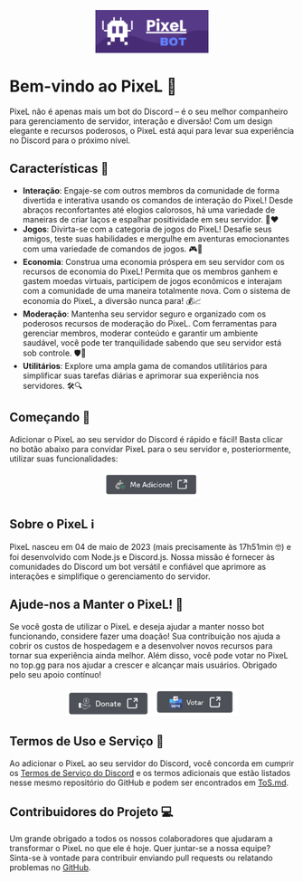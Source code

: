 <p align="center">
  <img src="/assets/banner.png" alt="PixeL Logo" width="200">
</p>

<h1>Bem-vindo ao PixeL 🚀</h1>

<p align="left">PixeL não é apenas mais um bot do Discord – é o seu melhor companheiro para gerenciamento de servidor, interação e diversão! Com um design elegante e recursos poderosos, o PixeL está aqui para levar sua experiência no Discord para o próximo nível.</p> 

<h2>Características 🎉</h2>

- **Interação**: Engaje-se com outros membros da comunidade de forma divertida e interativa usando os comandos de interação do PixeL! Desde abraços reconfortantes até elogios calorosos, há uma variedade de maneiras de criar laços e espalhar positividade em seu servidor. 🤝❤️
- **Jogos**: Divirta-se com a categoria de jogos do PixeL! Desafie seus amigos, teste suas habilidades e mergulhe em aventuras emocionantes com uma variedade de comandos de jogos. 🎮🎲
- **Economia**: Construa uma economia próspera em seu servidor com os recursos de economia do PixeL! Permita que os membros ganhem e gastem moedas virtuais, participem de jogos econômicos e interajam com a comunidade de uma maneira totalmente nova. Com o sistema de economia do PixeL, a diversão nunca para! 💰📈
- **Moderação**: Mantenha seu servidor seguro e organizado com os poderosos recursos de moderação do PixeL. Com ferramentas para gerenciar membros, moderar conteúdo e garantir um ambiente saudável, você pode ter tranquilidade sabendo que seu servidor está sob controle. 🛡️🔨
- **Utilitários**: Explore uma ampla gama de comandos utilitários para simplificar suas tarefas diárias e aprimorar sua experiência nos servidores. 🛠️🔍

<h2>Começando 🚀</h2>

<p align="left">Adicionar o PixeL ao seu servidor do Discord é rápido e fácil! Basta clicar no botão abaixo para convidar PixeL para o seu servidor e, posteriormente, utilizar suas funcionalidades: </p>

<p align="center">
  <a href="https://discord.com/api/oauth2/authorize?client_id=1103785889668284477&scope=applications.commands+bot"><img src="assets/addbot_btn.png" alt="Add PixeL in Your Server" width="170"></a>
</p>

<h2>Sobre o PixeL ℹ️</h2>

<p align="left">PixeL nasceu em 04 de maio de 2023 (mais precisamente às 17h51min 🤓) e foi desenvolvido com Node.js e Discord.js. Nossa missão é fornecer às comunidades do Discord um bot versátil e confiável que aprimore as interações e simplifique o gerenciamento do servidor.</p> 

<h2>Ajude-nos a Manter o PixeL! 💖</h2>

<p align="left">Se você gosta de utilizar o PixeL e deseja ajudar a manter nosso bot funcionando, considere fazer uma doação! Sua contribuição nos ajuda a cobrir os custos de hospedagem e a desenvolver novos recursos para tornar sua experiência ainda melhor. Além disso, você pode votar no PixeL no top.gg para nos ajudar a crescer e alcançar mais usuários. Obrigado pelo seu apoio contínuo!</p>

<p align="center">
  <a href="https://link.mercadopago.com.br/pixelbot"><img src="/assets/donate_btn.png" alt="Donate for PixeL" width="150"></a>
  <a href="https://top.gg/bot/1103785889668284477/vote"><img src="/assets/vote_btn.png" alt="Vote on Top.gg" width="150"></a>
</p>

<h2>Termos de Uso e Serviço 📜</h2>

Ao adicionar o PixeL ao seu servidor do Discord, você concorda em cumprir os [Termos de Serviço do Discord](https://discord.com/terms) e os termos adicionais que estão listados nesse mesmo repositório do GitHub e podem ser encontrados em [ToS.md](https://github.com/emptydev1/PixeL/blob/main/ToS.md).

<h2>Contribuidores do Projeto 💻</h2>

Um grande obrigado a todos os nossos colaboradores que ajudaram a transformar o PixeL no que ele é hoje. Quer juntar-se a nossa equipe? Sinta-se à vontade para contribuir enviando pull requests ou relatando problemas no [GitHub](https://github.com/emptydev1/pixel).
